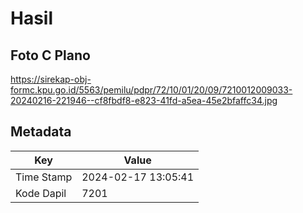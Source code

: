 # Hasil

## Foto C Plano

https://sirekap-obj-formc.kpu.go.id/5563/pemilu/pdpr/72/10/01/20/09/7210012009033-20240216-221946--cf8fbdf8-e823-41fd-a5ea-45e2bfaffc34.jpg


## Metadata

| Key        | Value               |
| ---------- | ------------------- |
| Time Stamp | 2024-02-17 13:05:41 |
| Kode Dapil | 7201                |



